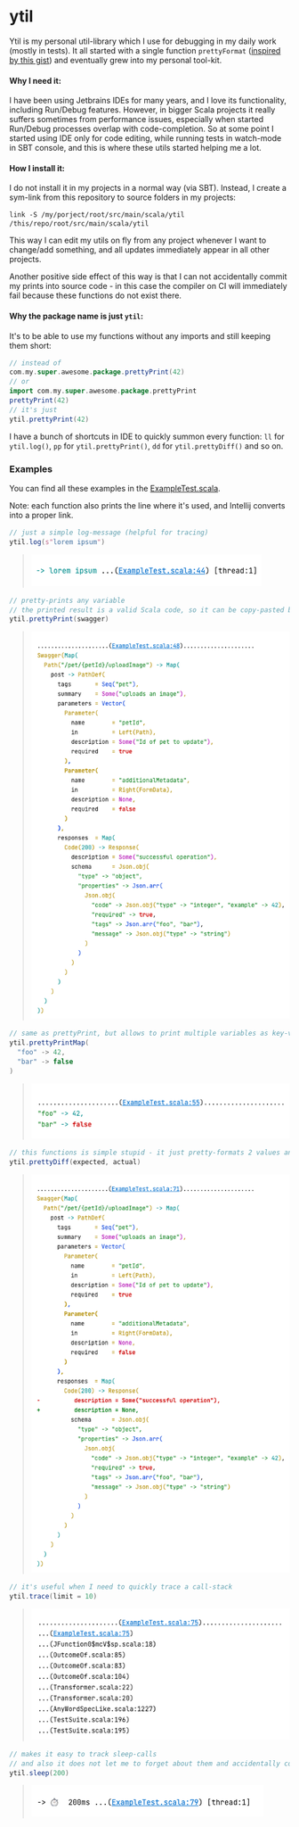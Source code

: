 # ytil

Ytil is my personal util-library which I use for debugging in my daily work (mostly in tests). It all started with 
a single function `prettyFormat` ([inspired by this gist](https://gist.github.com/carymrobbins/7b8ed52cd6ea186dbdf8)) 
and eventually grew into my personal tool-kit.

#### Why I need it:
I have been using Jetbrains IDEs for many years, and I love its functionality, including Run/Debug features.
However, in bigger Scala projects it really suffers sometimes from performance issues, especially when started Run/Debug
processes overlap with code-completion. So at some point I started using IDE only for code editing, while running tests
in watch-mode in SBT console, and this is where these utils started helping me a lot.

#### How I install it:
I do not install it in my projects in a normal way (via SBT). 
Instead, I create a sym-link from this repository to source folders in my projects:
```shell
link -S /my/porject/root/src/main/scala/ytil /this/repo/root/src/main/scala/ytil
```
This way I can edit my utils on fly from any project whenever I want to change/add something, and all updates immediately
appear in all other projects.

Another positive side effect of this way is that I can not accidentally commit my prints into source code - 
in this case the compiler on CI will immediately fail because these functions do not exist there.

#### Why the package name is just `ytil`:
It's to be able to use my functions without any imports and still keeping them short:
```scala
// instead of
com.my.super.awesome.package.prettyPrint(42)
// or
import com.my.super.awesome.package.prettyPrint
prettyPrint(42)
// it's just
ytil.prettyPrint(42)
```
I have a bunch of shortcuts in IDE to quickly summon every function:
`ll` for `ytil.log()`, `pp` for `ytil.prettyPrint()`, `dd` for `ytil.prettyDiff()` and so on.

### Examples
You can find all these examples in the [ExampleTest.scala](./src/test/scala/ytil/ExampleTest.scala).

Note: each function also prints the line where it's used, and Intellij converts into a proper link. 
```scala
// just a simple log-message (helpful for tracing)
ytil.log(s"lorem ipsum")
```
> ![log](./doc/screenshot/log.png)
```scala
// pretty-prints any variable
// the printed result is a valid Scala code, so it can be copy-pasted back to editor 
ytil.prettyPrint(swagger)
```
> ![log](./doc/screenshot/prettyPrint.png)
```scala
// same as prettyPrint, but allows to print multiple variables as key-values
ytil.prettyPrintMap(
  "foo" -> 42,
  "bar" -> false
)
```
> ![log](./doc/screenshot/prettyPrintMap.png)
```scala
// this functions is simple stupid - it just pretty-formats 2 values and then calculates the diff line by line
ytil.prettyDiff(expected, actual)
```
> ![log](./doc/screenshot/prettyDiff.png)
```scala
// it's useful when I need to quickly trace a call-stack 
ytil.trace(limit = 10)
```
> ![log](./doc/screenshot/trace.png)
```scala
// makes it easy to track sleep-calls
// and also it does not let me to forget about them and accidentally commit
ytil.sleep(200)
```
> ![log](./doc/screenshot/sleep.png)